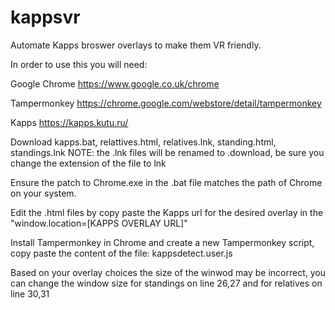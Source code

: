 # kappsvr
Automate Kapps broswer overlays to make them VR friendly.

In order to use this you will need:

Google Chrome
https://www.google.co.uk/chrome

Tampermonkey
https://chrome.google.com/webstore/detail/tampermonkey

Kapps
https://kapps.kutu.ru/

Download kapps.bat, relattives.html, relatives.lnk, standing.html, standings.lnk
NOTE: the .lnk files will be renamed to .download, be sure you change the extension of the file to lnk

Ensure the patch to Chrome.exe in the .bat file matches the path of Chrome on your system.

Edit the .html files by copy paste the Kapps url for the desired overlay in the "window.location=[KAPPS OVERLAY URL]"

Install Tampermonkey in Chrome and create a new Tampermonkey script, copy paste the content of the file: kappsdetect.user.js

Based on your overlay choices the size of the winwod may be incorrect, you can change the window size for standings on line 26,27 and for relatives on line 30,31
